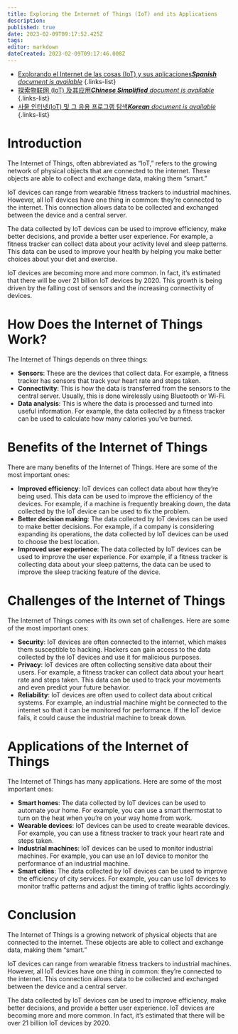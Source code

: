 ```yaml
---
title: Exploring the Internet of Things (IoT) and its Applications
description: 
published: true
date: 2023-02-09T09:17:52.425Z
tags: 
editor: markdown
dateCreated: 2023-02-09T09:17:46.008Z
---
```


- [Explorando el Internet de las cosas (IoT) y sus aplicaciones***Spanish** document is available*](/es/Knowledge-base/Common/exploring-the-internet-of-things-iot-and-its-applications)
{.links-list}
- [探索物联网 (IoT) 及其应用***Chinese Simplified** document is available*](/zh/Knowledge-base/Common/exploring-the-internet-of-things-iot-and-its-applications)
{.links-list}
- [사물 인터넷(IoT) 및 그 응용 프로그램 탐색***Korean** document is available*](/ko/Knowledge-base/Common/exploring-the-internet-of-things-iot-and-its-applications)
{.links-list}


# Introduction 

The Internet of Things, often abbreviated as “IoT,” refers to the growing network of physical objects that are connected to the internet. These objects are able to collect and exchange data, making them “smart.”

IoT devices can range from wearable fitness trackers to industrial machines. However, all IoT devices have one thing in common: they’re connected to the internet. This connection allows data to be collected and exchanged between the device and a central server.

The data collected by IoT devices can be used to improve efficiency, make better decisions, and provide a better user experience. For example, a fitness tracker can collect data about your activity level and sleep patterns. This data can be used to improve your health by helping you make better choices about your diet and exercise.

IoT devices are becoming more and more common. In fact, it’s estimated that there will be over 21 billion IoT devices by 2020. This growth is being driven by the falling cost of sensors and the increasing connectivity of devices.

# How Does the Internet of Things Work? 

The Internet of Things depends on three things:

- **Sensors**: These are the devices that collect data. For example, a fitness tracker has sensors that track your heart rate and steps taken.
- **Connectivity**: This is how the data is transferred from the sensors to the central server. Usually, this is done wirelessly using Bluetooth or Wi-Fi.
- **Data analysis**: This is where the data is processed and turned into useful information. For example, the data collected by a fitness tracker can be used to calculate how many calories you’ve burned.

# Benefits of the Internet of Things 

There are many benefits of the Internet of Things. Here are some of the most important ones:

- **Improved efficiency**: IoT devices can collect data about how they’re being used. This data can be used to improve the efficiency of the devices. For example, if a machine is frequently breaking down, the data collected by the IoT device can be used to fix the problem.
- **Better decision making**: The data collected by IoT devices can be used to make better decisions. For example, if a company is considering expanding its operations, the data collected by IoT devices can be used to choose the best location.
- **Improved user experience**: The data collected by IoT devices can be used to improve the user experience. For example, if a fitness tracker is collecting data about your sleep patterns, the data can be used to improve the sleep tracking feature of the device.

# Challenges of the Internet of Things 

The Internet of Things comes with its own set of challenges. Here are some of the most important ones:

- **Security**: IoT devices are often connected to the internet, which makes them susceptible to hacking. Hackers can gain access to the data collected by the IoT devices and use it for malicious purposes.
- **Privacy**: IoT devices are often collecting sensitive data about their users. For example, a fitness tracker can collect data about your heart rate and steps taken. This data can be used to track your movements and even predict your future behavior.
- **Reliability**: IoT devices are often used to collect data about critical systems. For example, an industrial machine might be connected to the internet so that it can be monitored for performance. If the IoT device fails, it could cause the industrial machine to break down.

# Applications of the Internet of Things 

The Internet of Things has many applications. Here are some of the most important ones:

- **Smart homes**: The data collected by IoT devices can be used to automate your home. For example, you can use a smart thermostat to turn on the heat when you’re on your way home from work.
- **Wearable devices**: IoT devices can be used to create wearable devices. For example, you can use a fitness tracker to track your heart rate and steps taken.
- **Industrial machines**: IoT devices can be used to monitor industrial machines. For example, you can use an IoT device to monitor the performance of an industrial machine.
- **Smart cities**: The data collected by IoT devices can be used to improve the efficiency of city services. For example, you can use IoT devices to monitor traffic patterns and adjust the timing of traffic lights accordingly.

# Conclusion 

The Internet of Things is a growing network of physical objects that are connected to the internet. These objects are able to collect and exchange data, making them “smart.”

IoT devices can range from wearable fitness trackers to industrial machines. However, all IoT devices have one thing in common: they’re connected to the internet. This connection allows data to be collected and exchanged between the device and a central server.

The data collected by IoT devices can be used to improve efficiency, make better decisions, and provide a better user experience. IoT devices are becoming more and more common. In fact, it’s estimated that there will be over 21 billion IoT devices by 2020.